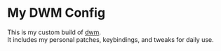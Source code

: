 # My DWM Config

This is my custom build of [dwm](https://dwm.suckless.org/).  
It includes my personal patches, keybindings, and tweaks for daily use.

